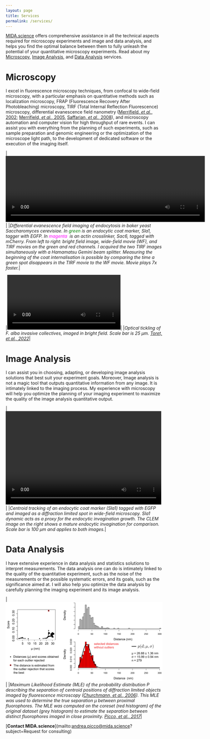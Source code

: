 ```yaml
---
layout: page
title: Services
permalink: /services/
---
```


[MIDA.science](/) offers comprehensive assistance in all the technical aspects required for microscopy experiments and image and data analysis, and helps you find the optimal balance between them to fully unleash the potential of your quantitative microscopy experiments.
Read about my [Microscopy](#microscopy), [Image Analysis](#image-analysis), and [Data Analysis](#data-analysis) services.

# Microscopy

I excel in fluorescence microscopy techniques, from confocal to wide-field microscopy, with a particular emphasis on quantitative methods such as localization microscopy, FRAP (Fluorescence Recovery After Photobleaching) microscopy, TIRF (Total Internal Reflection Fluorescence) microscopy, differential evanescence field nanometry ([Merrifield, *et al.*, 2002][merrifield-2002]; [Merrifield, *et al.*, 2005][merrifield-2005], [Saffarian, *et al.*, 2008][saffarian]), 
and microscopy automation and computer vision for high throughput of rare events.
I can assist you with everything from the planning of such experiments, such as sample preparation and genomic engineering or the optimization of the microscope light path, to the development of dedicated software or the execution of the imaging itself.

|<video  class="centred-video" width="640" height="212" autoplay loop><source src="/assets/videos/Epi-Tirf-scale_bar-7x-faster_big.mov" type="video/mp4"></video>|
|*Differential evanescence field imaging of endocytosis in baker yeast Saccharomyces cerevisiae. In <span style="color:green">green</span> is an endocytic coat marker, Sla1, tagger with EGFP. In <span style="color:magenta">magenta</span>  is an actin crosslinker, Sac6, tagged with mCherry. From left to right: bright field image, wide-field movie (WF), and TIRF movies on the green and red channels. I acquired the two TIRF images simultaneously with a Hamamatsu Gemini beam splitter. Measuring the beginning of the coat internalisation is possible by comparing the time a green spot disappears in the TIRF movie to the WF movie. Movie plays 7x faster.*|

|<video  class="centred-video" width="364" height="176" controls loop><source src="/assets/videos/1-s2.0-S0960982222004092-mmc5.mov" type="video/mp4"></video>|
|*Optical tickling of F. alba invasive collectives, imaged in bright field. Scale bar is 25 &mu;m. [Toret, et al., 2022][toret]*|

# Image Analysis

I can assist you in choosing, adapting, or developing image analysis solutions that best suit your experiment goals. Moreover, Image analysis is not a magic tool that outputs quantitative information from any image. It is intimately linked to the imaging process. My experience with microscopy will help you optimize the planning of your imaging experiment to maximize the quality of the image analysis quantitative output.

|<video  class="centred-video" width="500" height="300" autoplay loop><source src="/assets/videos/tracking_endocytosis.mov" type="video/mp4"></video>|
|*Centroid tracking of an endocytic coat marker (Sla1) tagged with EGFP and imaged as a diffraction limited spot in wide-field microscopy. Sla1 dynamic acts as a proxy for the endocytic invagination growth. The CLEM image on the right shows a mature endocytic invagination for comparison. Scale bar is 100 &mu;m and applies to both images.*|

# Data Analysis

I have extensive experience in data analysis and statistics solutions to interpret measurements. The data analysis one can do is intimately linked to the quality of the quantitative experiment, such as the noise of the measurements or the possible systematic errors, and its goals, such as the significance aimed at. I will also help you optimize the data analysis by carefully planning the imaging experiment and its image analysis.

|![image](/assets/images/statistics.png)|
|*Maximum Likelihood Estimate (MLE) of the probability distribution P describing the separation of centroid positions of diffraction limited objects imaged by fluorescence microscopy ([Churchmann, et al., 2006][churchmann]). This MLE was used to determine the true separation &mu; between proximal fluorophores. The MLE was computed on the coreset (red histogram) of the original dataset (grey histogram) to estimate the separation between distinct fluorophores imaged in close proximity. [Picco, et al., 2017][picco-cell]*|

[**Contact MIDA.science**](mailto:andrea.picco@mida.science?subject=Request for consulting)

[merrifield-2002]: https://doi.org/10.1529/biophysj.107.117234
[merrifield-2005]: https://doi.org/10.1016/j.cell.2005.03.015
[saffarian]: https://doi.org/10.1529/biophysj.107.117234
[toret]: https://www.sciencedirect.com/science/article/pii/S0960982222004092
[picco-cell]: https://doi.org/10.1016/j.cell.2017.01.004
[churchmann]: https://doi.org/10.1529/biophysj.105.065599
